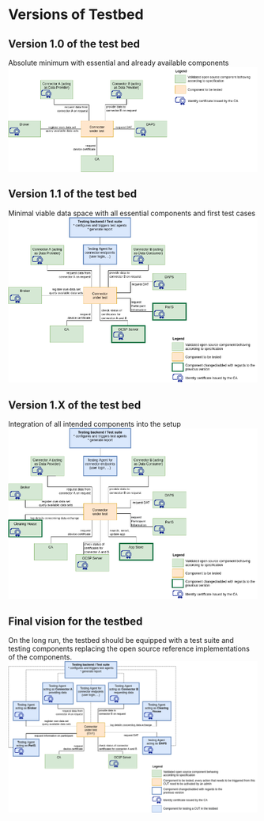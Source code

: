 # Versions of Testbed

## Version 1.0 of the test bed

Absolute minimum with essential and already available components
![first_version](./pictures/Testbed_1.0.png)

## Version 1.1 of the test bed

Minimal viable data space with all essential components and first test cases
![next_version](./pictures/Testbed_1.1.png)

## Version 1.X of the test bed

Integration of all intended components into the setup
![next_version](./pictures/Testbed_1.X.png)

## Final vision for the testbed

On the long run, the testbed should be equipped with a test suite and testing components replacing the  open source reference implementations of the components.
![vision](./pictures/Testbed_vision.png)
